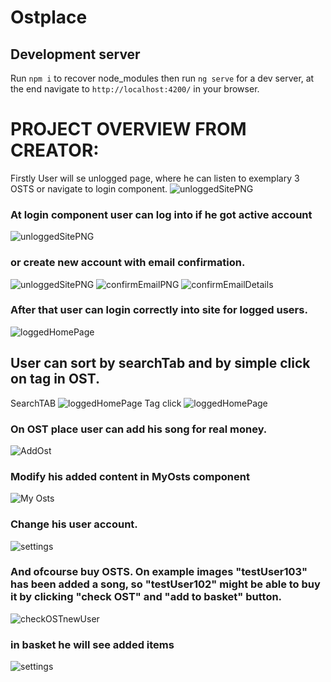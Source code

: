 # Ostplace

## Development server
Run `npm i` to recover node_modules then run `ng serve` for a dev server, at the end navigate to `http://localhost:4200/` in your browser.

# PROJECT OVERVIEW FROM CREATOR:
Firstly User will se unlogged page, where he can listen to exemplary 3 OSTS or navigate to login component.
<img src='www/unlogged.png' alt='unloggedSitePNG'/>

### At login component user can log into if he got active account
<img src='www/login.png' alt='unloggedSitePNG'/>

### or create new account with email confirmation.
<img src='www/register.png' alt='unloggedSitePNG'/>
<img src='www/confirmEmailPNG.png' alt='confirmEmailPNG'/>
<img src='www/confirmEmailDetails.png' alt='confirmEmailDetails'/>

### After that user can login correctly into site for logged users.
<img src='www/loggedHomePage.png' alt='loggedHomePage'/>

## User can sort by searchTab and by simple click on tag in OST.
SearchTAB
<img src='www/mainPageSearch.png' alt='loggedHomePage'/>
Tag click
<img src='www/loggedPageSearchTag.png' alt='loggedHomePage'/>

### On OST place user can add his song for real money.
<img src='www/AddOst.png' alt='AddOst'/>

### Modify his added content in MyOsts component
<img src='www/My Osts.png' alt='My Osts'/>

### Change his user account.
<img src='www/settings.png' alt='settings'/>

### And ofcourse buy OSTS. On example images "testUser103" has been added a song, so "testUser102" might be able to buy it by clicking "check OST" and "add to basket" button.
<img src='www/checkOSTnewUser.png' alt='checkOSTnewUser'/>

### in basket he will see added items
<img src='www/basket.png' alt='settings'/>




